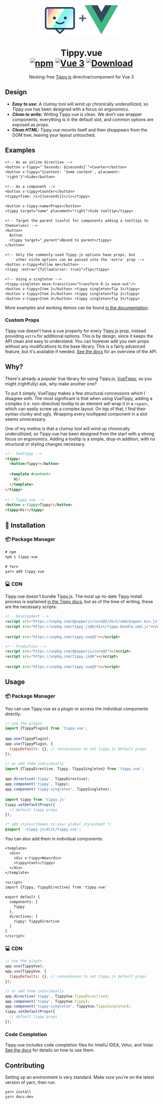 <div align="center">
<img src="./tippy+vue.min.svg" alt="Logo" height="100"/>
</div>

<h1 align="center">
Tippy.vue
<br>
<a href="https://www.npmjs.com/package/tippy.vue"><img src="https://img.shields.io/npm/v/tippy.vue.svg" alt="npm"/></a>
<a href="https://v3.vuejs.org/"><img src="https://img.shields.io/badge/vue-3.x-brightgreen.svg" alt="Vue 3"/></a>
<a href="https://www.npmjs.com/package/tippy.vue"><img src="https://img.shields.io/npm/dt/tippy.vue.svg" alt="Download"/></a>
</h1>

<p align="center">
Nesting-free <a href="https://atomiks.github.io/tippyjs/">Tippy.js</a> directive/component for Vue 3
</p>

## Design

- ***Easy to use:*** A clumsy tool will wind up chronically underutilized, so Tippy.vue has been designed with a focus 
  on ergonomics.
- ***Clean to write:*** Writing Tippy.vue is clean. We don't use wrapper components, everything is in the default slot, 
  and common options are exposed as props.
- ***Clean HTML:*** Tippy.vue mounts itself and then disappears from the DOM tree, leaving your layout untouched.

## Examples

```vue
<!-- As an inline directive -->
<button v-tippy="`Seconds: ${seconds}`">Counter</button>
<button v-tippy="{content: 'Some content', placement: 'right'}">Side</button>

<!-- As a component -->
<button v-tippy>Counter</button>
<tippy>Time: <i>{{seconds}}</i></tippy>

<button v-tippy:name>Props</button>
<tippy target="name" placement="right">Side tooltip</tippy>

<!-- Target the parent (useful for components adding a tooltips to themselves) -->
<button>
  Button
  <tippy target="_parent">Bound to parent</tippy>
</button>

<!-- Only the commonly-used Tippy.js options have props, but
     other niche options can be passed into the 'extra' prop -->
<button v-tippy>Follow me</button>
<tippy :extra="{followCursor: true}">Tip</tippy>

<!-- Using a singleton -->
<tippy-singleton move-transition="transform 0.1s ease-out"/>
<button v-tippy>Item 1</button> <tippy singleton>Tip 1</tippy>
<button v-tippy>Item 2</button> <tippy singleton>Tip 2</tippy>
<button v-tippy>Item 3</button> <tippy singleton>Tip 3</tippy>
```

More examples and working demos can be found [in the documentation](https://thecodewarrior.github.io/Tippy.vue/getting-started.html#demo).  

### Custom Props

Tippy.vue doesn't have a vue property for every Tippy.js prop, instead providing `extra` for additional options. This
is by design, since it keeps the API clean and easy to understand. You can however add you own props without any
modifications to the base library. This is a fairly advanced feature, but it's available if needed.
[See the docs](https://thecodewarrior.github.io/Tippy.vue/reference/custom-props.html) for an overview of the API.

## Why?

There's already a popular Vue library for using Tippy.js, [VueTippy](https://github.com/KABBOUCHI/vue-tippy), so you 
might (rightfully) ask, why make another one?

To put it simply, VueTippy makes a few structural concessions which I disagree with. The most significant is that when
using VueTippy, adding a complex (i.e. non-directive) tooltip to an element will wrap it in a `<span>`, which can easily 
screw up a complex layout. On top of that, I find their syntax clunky and ugly. Wrapping every tooltipped component in a 
slot seems unnecessary. 

One of my mottos is that a clumsy tool will wind up chronically underutilized, so Tippy.vue has been designed from the 
start with a strong focus on ergonomics. Adding a tooltip is a simple, drop-in addition, with no structural or styling 
changes necessary.

```html
<!-- VueTippy -->
<tippy>
  <button>Tippy!</button>
  
  <template #content>
    Hi!
  </template>
</tippy>

<!-- Tippy.vue -->
<button v-tippy>Tippy!</button>
<tippy>Hi!</tippy>
```

## 🚀 Installation

### 📦 Package Manager

```shell
# npm
npm i tippy.vue

# Yarn
yarn add tippy.vue
```

### 💻 CDN

Tippy.vue doesn't bundle Tippy.js. The most up-to-date Tippy install process is explained 
[in the Tippy docs](https://atomiks.github.io/tippyjs/v6/getting-started/#2-cdn), but as of the time of writing, these 
are the necessary scripts:
```html
<!-- Development -->
<script src="https://unpkg.com/@popperjs/core@2/dist/umd/popper.min.js"></script>
<script src="https://unpkg.com/tippy.js@6/dist/tippy-bundle.umd.js"></script>

<script src="https://unpkg.com/tippy.vue@3"></script>
```
```html
<!-- Production -->
<script src="https://unpkg.com/@popperjs/core@2"></script>
<script src="https://unpkg.com/tippy.js@6"></script>

<script src="https://unpkg.com/tippy.vue@3"></script>
```

## Usage

### 📦 Package Manager
You can use Tippy.vue as a plugin or access the individual components directly:
```js
// use the plugin
import {TippyPlugin} from 'tippy.vue';

app.use(TippyPlugin);
app.use(TippyPlugin, {
  tippyDefaults: {}, // convenience to set tippy.js default props
});
```
```js
// or add them individually
import {TippyDirective, Tippy, TippySingleton} from 'tippy.vue';

app.directive('tippy', TippyDirective);
app.component('tippy', Tippy);
app.component('tippy-singleton', TippySingleton);

import tippy from 'tippy.js'
tippy.setDefaultProps({
  // default tippy props
});
```
```css
/* add styles/themes to your global stylesheet */
@import '~tippy.js/dist/tippy.css';
```

You can also add them in individual components:
```vue
<template>
  <div>
    <div v-tippy>Wow</div>
    <tippy>Cool</tippy>
  </div>
</template>

<script>
import {Tippy, TippyDirective} from 'tippy.vue'

export default {
  components: {
    Tippy
  },
  directives: {
    tippy: TippyDirective
  }
}
</script>
```

### 💻 CDN

```js
// use the plugin
app.use(TippyVue);
app.use(TippyVue, {
  tippyDefaults: {}, // convenience to set tippy.js default props
});
```
```js
// or add them individually
app.directive('tippy', TippyVue.TippyDirective);
app.component('tippy', TippyVue.Tippy);
app.component('tippy-singleton', TippyVue.TippySingleton);
tippy.setDefaultProps({
  // default tippy props
});
```

### Code Completion

Tippy.vue includes code completion files for IntelliJ IDEA, Vetur, and Volar. 
[See the docs](https://thecodewarrior.github.io/Tippy.vue/reference/code-completion.html) for details on how to use them.

## Contributing

Setting up an environment is very standard. Make sure you're on the latest version of yarn, then run:
```shell
yarn install
yarn docs:dev
```
